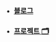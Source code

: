 

#   
* ### [블로그](https://mingeun2154.github.io/)
<!---
* ### [이론 📚](https://github.com/mingeun2154/CS#%EC%9D%B4%EB%A1%A0computer-science-)  
* ### [기술 🛠](https://github.com/mingeun2154/skill#%EA%B8%B0%EC%88%A0-)
--->
* ### [프로젝트 🗂️](https://mingeun2154.github.io/project)


<!---
mingeun2154/mingeun2154 is a ✨ special ✨ repository because its `README.md` (this file) appears on your GitHub profile.
You can click the Preview link to take a look at your changes.
--->
